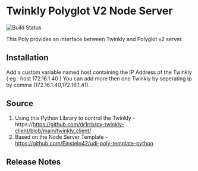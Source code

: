 # Twinkly Polyglot V2 Node Server

![Build Status](https://travis-ci.org/therealmysteryman/udi-twinkly-nodeserver.svg?branch=master)

This Poly provides an interface between Twinkly and Polyglot v2 server. 

## Installation

Add a custom variable named host containing the IP Address of the Twinkly ( eg : host 172.16.1.40 )
    You can add more then one Twinkly by seperating ip by comma (172.16.1.40,172.16.1.41).
.
## Source

1. Using this Python Library to control the Twinkly - https://https://github.com/dr1rrb/py-twinkly-client/blob/main/twinkly_client/
2. Based on the Node Server Template - https://github.com/Einstein42/udi-poly-template-python

## Release Notes
